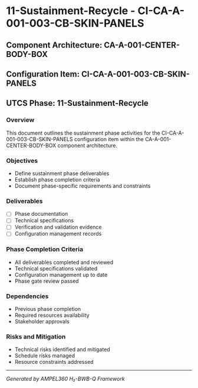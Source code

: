# 11-Sustainment-Recycle - CI-CA-A-001-003-CB-SKIN-PANELS

## Component Architecture: CA-A-001-CENTER-BODY-BOX
## Configuration Item: CI-CA-A-001-003-CB-SKIN-PANELS
## UTCS Phase: 11-Sustainment-Recycle

### Overview
This document outlines the sustainment phase activities for the CI-CA-A-001-003-CB-SKIN-PANELS configuration item within the CA-A-001-CENTER-BODY-BOX component architecture.

### Objectives
- Define sustainment phase deliverables
- Establish phase completion criteria
- Document phase-specific requirements and constraints

### Deliverables
- [ ] Phase documentation
- [ ] Technical specifications
- [ ] Verification and validation evidence
- [ ] Configuration management records

### Phase Completion Criteria
- All deliverables completed and reviewed
- Technical specifications validated
- Configuration management up to date
- Phase gate review passed

### Dependencies
- Previous phase completion
- Required resources availability
- Stakeholder approvals

### Risks and Mitigation
- Technical risks identified and mitigated
- Schedule risks managed
- Resource constraints addressed

---
*Generated by AMPEL360 H₂-BWB-Q Framework*
